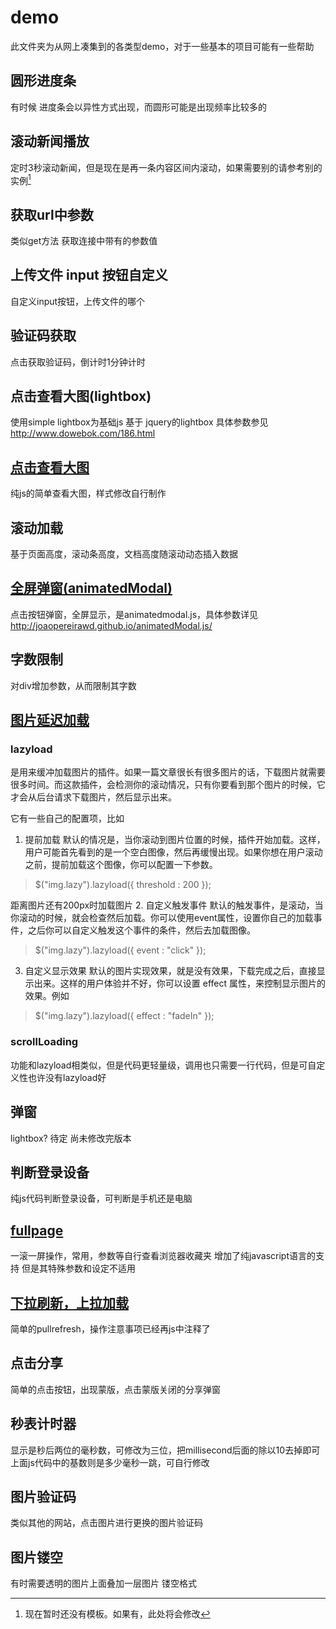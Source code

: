 # demo

此文件夹为从网上凑集到的各类型demo，对于一些基本的项目可能有一些帮助



## 圆形进度条

有时候 进度条会以异性方式出现，而圆形可能是出现频率比较多的


## 滚动新闻播放

定时3秒滚动新闻，但是现在是再一条内容区间内滚动，如果需要别的请参考别的实例[^修改1]

[^修改1]: 现在暂时还没有模板。如果有，此处将会修改 



## 获取url中参数

类似get方法 获取连接中带有的参数值



## 上传文件 input 按钮自定义

自定义input按钮，上传文件的哪个



## 验证码获取

点击获取验证码，倒计时1分钟计时


## 点击查看大图(lightbox)

使用simple lightbox为基础js 基于 jquery的lightbox 具体参数参见<http://www.dowebok.com/186.html>


## [点击查看大图](https://github.com/CtriXin/multi-E.g/tree/master/%E7%82%B9%E5%87%BB%E6%9F%A5%E7%9C%8B%E5%A4%A7%E5%9B%BE)
纯js的简单查看大图，样式修改自行制作



## 滚动加载

基于页面高度，滚动条高度，文档高度随滚动动态插入数据


## [全屏弹窗(animatedModal)](https://github.com/CtriXin/multi-E.g/tree/master/%E5%85%A8%E5%B1%8F%E5%BC%B9%E7%AA%97%EF%BC%88%E5%8A%A8%E6%95%88%EF%BC%89)

点击按钮弹窗，全屏显示，是animatedmodal.js，具体参数详见<http://joaopereirawd.github.io/animatedModal.js/>



## 字数限制

对div增加参数，从而限制其字数



## [图片延迟加载](https://github.com/CtriXin/multi-E.g/tree/master/%E5%9B%BE%E7%89%87%E5%BB%B6%E8%BF%9F%E5%8A%A0%E8%BD%BD)

### lazyload
是用来缓冲加载图片的插件。如果一篇文章很长有很多图片的话，下载图片就需要很多时间。而这款插件，会检测你的滚动情况，只有你要看到那个图片的时候，它才会从后台请求下载图片，然后显示出来。

它有一些自己的配置项，比如
1. 提前加载
   默认的情况是，当你滚动到图片位置的时候，插件开始加载。这样，用户可能首先看到的是一个空白图像，然后再缓慢出现。如果你想在用户滚动之前，提前加载这个图像，你可以配置一下参数。
>$("img.lazy").lazyload({ threshold : 200 });

距离图片还有200px时加载图片
2. 自定义触发事件
   默认的触发事件，是滚动，当你滚动的时候，就会检查然后加载。你可以使用event属性，设置你自己的加载事件，之后你可以自定义触发这个事件的条件，然后去加载图像。
>$("img.lazy").lazyload({ event : "click" });
3. 自定义显示效果
   默认的图片实现效果，就是没有效果，下载完成之后，直接显示出来。这样的用户体验并不好，你可以设置 effect 属性，来控制显示图片的效果。例如
>$("img.lazy").lazyload({ effect : "fadeIn" });





### scrollLoading
功能和lazyload相类似，但是代码更轻量级，调用也只需要一行代码，但是可自定义性也许没有lazyload好



## 弹窗
lightbox? 待定 尚未修改完版本


## 判断登录设备
纯js代码判断登录设备，可判断是手机还是电脑


## [fullpage](https://github.com/CtriXin/multi-E.g/tree/master/fullpage)
一滚一屏操作，常用，参数等自行查看浏览器收藏夹
增加了纯javascript语言的支持 但是其特殊参数和设定不适用



## [下拉刷新，上拉加载](https://github.com/CtriXin/multi-E.g/tree/master/%E4%B8%8B%E6%8B%89%E5%88%B7%E6%96%B0%EF%BC%8C%E4%B8%8A%E6%8B%89%E5%8A%A0%E8%BD%BD)
简单的pullrefresh，操作注意事项已经再js中注释了



## 点击分享
简单的点击按钮，出现蒙版，点击蒙版关闭的分享弹窗



## 秒表计时器
显示是秒后两位的毫秒数，可修改为三位，把millisecond后面的除以10去掉即可
上面js代码中的基数则是多少毫秒一跳，可自行修改



## 图片验证码

类似其他的网站，点击图片进行更换的图片验证码





## 图片镂空

有时需要透明的图片上面叠加一层图片 镂空格式








